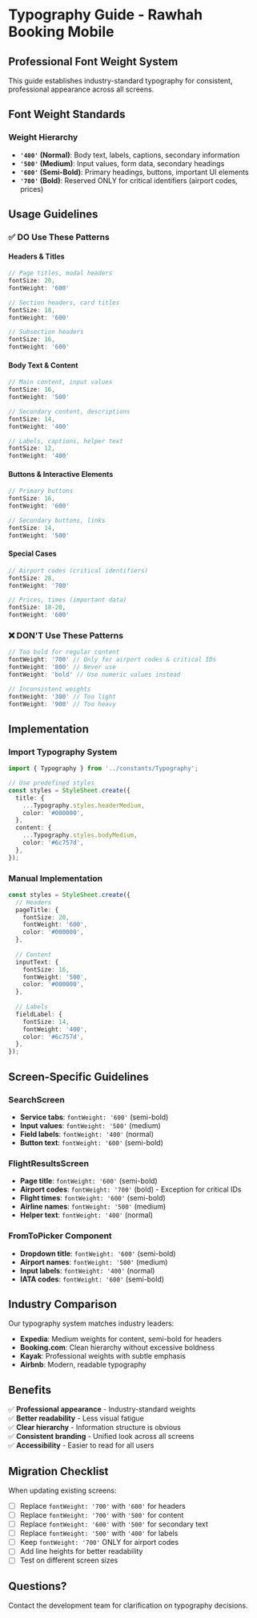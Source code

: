 # Typography Guide - Rawhah Booking Mobile

## Professional Font Weight System

This guide establishes industry-standard typography for consistent, professional appearance across all screens.

## Font Weight Standards

### Weight Hierarchy
- **`'400'` (Normal)**: Body text, labels, captions, secondary information
- **`'500'` (Medium)**: Input values, form data, secondary headings
- **`'600'` (Semi-Bold)**: Primary headings, buttons, important UI elements
- **`'700'` (Bold)**: Reserved ONLY for critical identifiers (airport codes, prices)

## Usage Guidelines

### ✅ DO Use These Patterns

#### Headers & Titles
```typescript
// Page titles, modal headers
fontSize: 20,
fontWeight: '600'

// Section headers, card titles  
fontSize: 18,
fontWeight: '600'

// Subsection headers
fontSize: 16,
fontWeight: '600'
```

#### Body Text & Content
```typescript
// Main content, input values
fontSize: 16,
fontWeight: '500'

// Secondary content, descriptions
fontSize: 14,
fontWeight: '400'

// Labels, captions, helper text
fontSize: 12,
fontWeight: '400'
```

#### Buttons & Interactive Elements
```typescript
// Primary buttons
fontSize: 16,
fontWeight: '600'

// Secondary buttons, links
fontSize: 14,
fontWeight: '500'
```

#### Special Cases
```typescript
// Airport codes (critical identifiers)
fontSize: 28,
fontWeight: '700'

// Prices, times (important data)
fontSize: 18-20,
fontWeight: '600'
```

### ❌ DON'T Use These Patterns

```typescript
// Too bold for regular content
fontWeight: '700' // Only for airport codes & critical IDs
fontWeight: '800' // Never use
fontWeight: 'bold' // Use numeric values instead

// Inconsistent weights
fontWeight: '300' // Too light
fontWeight: '900' // Too heavy
```

## Implementation

### Import Typography System
```typescript
import { Typography } from '../constants/Typography';

// Use predefined styles
const styles = StyleSheet.create({
  title: {
    ...Typography.styles.headerMedium,
    color: '#000000',
  },
  content: {
    ...Typography.styles.bodyMedium,
    color: '#6c757d',
  },
});
```

### Manual Implementation
```typescript
const styles = StyleSheet.create({
  // Headers
  pageTitle: {
    fontSize: 20,
    fontWeight: '600',
    color: '#000000',
  },
  
  // Content
  inputText: {
    fontSize: 16,
    fontWeight: '500',
    color: '#000000',
  },
  
  // Labels
  fieldLabel: {
    fontSize: 14,
    fontWeight: '400',
    color: '#6c757d',
  },
});
```

## Screen-Specific Guidelines

### SearchScreen
- **Service tabs**: `fontWeight: '600'` (semi-bold)
- **Input values**: `fontWeight: '500'` (medium)
- **Field labels**: `fontWeight: '400'` (normal)
- **Button text**: `fontWeight: '600'` (semi-bold)

### FlightResultsScreen  
- **Page title**: `fontWeight: '600'` (semi-bold)
- **Airport codes**: `fontWeight: '700'` (bold) - Exception for critical IDs
- **Flight times**: `fontWeight: '600'` (semi-bold)
- **Airline names**: `fontWeight: '500'` (medium)
- **Helper text**: `fontWeight: '400'` (normal)

### FromToPicker Component
- **Dropdown title**: `fontWeight: '600'` (semi-bold)
- **Airport names**: `fontWeight: '500'` (medium)
- **Input labels**: `fontWeight: '400'` (normal)
- **IATA codes**: `fontWeight: '600'` (semi-bold)

## Industry Comparison

Our typography system matches industry leaders:

- **Expedia**: Medium weights for content, semi-bold for headers
- **Booking.com**: Clean hierarchy without excessive boldness
- **Kayak**: Professional weights with subtle emphasis
- **Airbnb**: Modern, readable typography

## Benefits

✅ **Professional appearance** - Industry-standard weights  
✅ **Better readability** - Less visual fatigue  
✅ **Clear hierarchy** - Information structure is obvious  
✅ **Consistent branding** - Unified look across all screens  
✅ **Accessibility** - Easier to read for all users  

## Migration Checklist

When updating existing screens:

- [ ] Replace `fontWeight: '700'` with `'600'` for headers
- [ ] Replace `fontWeight: '700'` with `'500'` for content  
- [ ] Replace `fontWeight: '600'` with `'500'` for secondary text
- [ ] Replace `fontWeight: '500'` with `'400'` for labels
- [ ] Keep `fontWeight: '700'` ONLY for airport codes
- [ ] Add line heights for better readability
- [ ] Test on different screen sizes

## Questions?

Contact the development team for clarification on typography decisions. 